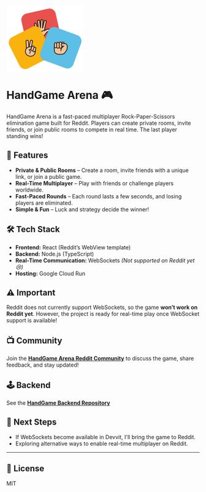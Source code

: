 ![Alt Text](assets/logo.png)


# HandGame Arena 🎮  

HandGame Arena is a fast-paced multiplayer Rock-Paper-Scissors elimination game built for Reddit. Players can create private rooms, invite friends, or join public rooms to compete in real time. The last player standing wins!  

## 🚀 Features  
- **Private & Public Rooms** – Create a room, invite friends with a unique link, or join a public game.  
- **Real-Time Multiplayer** – Play with friends or challenge players worldwide.  
- **Fast-Paced Rounds** – Each round lasts a few seconds, and losing players are eliminated.  
- **Simple & Fun** – Luck and strategy decide the winner!  

## 🛠 Tech Stack  
- **Frontend:** React (Reddit’s WebView template)  
- **Backend:** Node.js (TypeScript)  
- **Real-Time Communication:** WebSockets *(Not supported on Reddit yet 😢)*  
- **Hosting:** Google Cloud Run  

## ⚠️ Important  
Reddit does not currently support WebSockets, so the game **won’t work on Reddit yet**. However, the project is ready for real-time play once WebSocket support is available!  

## 📺 Community  
Join the **[HandGame Arena Reddit Community](https://www.reddit.com/r/handchallenge/)** to discuss the game, share feedback, and stay updated!  

## 🕹️ Backend  
See the **[HandGame Backend Repository](https://github.com/Medmoussaoui/HandGameBackendPublic)**

## 📌 Next Steps  
- If WebSockets become available in Devvit, I'll bring the game to Reddit.  
- Exploring alternative ways to enable real-time multiplayer on Reddit.

---


## 📄 License

MIT

